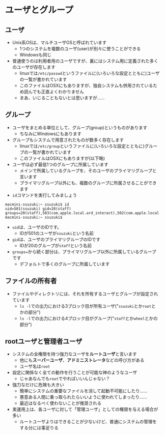 ユーザとグループ
====

ユーザ
----

* Unix系OSは、マルチユーザOSと呼ばれています
    * 1つのシステムを複数のユーザ(user)が別々に使うことができる
    * Windowsも同じ
* 普通使うのは利用者用のユーザですが、裏にはシステム用に定義された多くのユーザが存在します
    * linuxでは`/etc/passwd`というファイルに(いろいろな設定とともに)ユーザの一覧が書かれています
    * このファイルはOSXにもありますが、独自システムも併用されているため読んでも正直よくわかりません
    * まあ、いじることもないとは思いますが……

グループ
----

* ユーザをまとめる単位として、グループ(group)というものがあります
    * ちなみにWindowsにもあります
* グループもシステムで用意されたものが数多く存在します
    * linuxでは`/etc/group`というファイルに(いろいろな設定とともに)グループの一覧が書かれています
    * このファイルはOSXにもありますが(以下略)
* ユーザは必ず最低1つのグループに所属しています
    * メインで所属しているグループを、そのユーザのプライマリグループと言います
    * プライマリグループ以外にも、複数のグループに所属させることができます
* `id`コマンドを実行してみましょう

```
macmini-ssuzuki:~ ssuzuki$ id
uid=501(ssuzuki) gid=20(staff) groups=20(staff),503(com.apple.local.ard_interact),502(com.apple.local.ard_reports),500(com.apple.access_ssh),403(com.apple.sharepoint.group.2),402(com.apple.sharepoint.group.1),12(everyone),33(_appstore),61(localaccounts),79(_appserverusr),80(admin),81(_appserveradm),98(_lpadmin),100(_lpoperator),204(_developer),404(com.apple.sharepoint.group.3),501(com.apple.local.ard_admin),504(com.apple.local.ard_manage),401(com.apple.access_screensharing)
macmini-ssuzuki:~ ssuzuki$
```

* `uid`は、ユーザのIDです。
    * IDが501のユーザが`ssuzuki`という名前
* `gid`は、ユーザのプライマリグループのIDです
    * IDが20のグループが`staff`という名前
* `groups=`から続く部分は、プライマリグループ以外に所属しているグループです
    * デフォルトで多くのグループに所属しています

ファイルの所有者
----

* ファイルやディレクトリには、それを所有するユーザとグループが設定されています
    * `ls -l`での出力における3ブロック目が所有ユーザ("`ssuzuki`とか`root`とかの部分")
    * `ls -l`での出力における4ブロック目がグループ("`staff`とか`wheel`とかの部分")

rootユーザと管理者ユーザ
----

* システムの全権限を持つ強力なユーザを**ルートユーザ**と言います
    * 他にも**スーパーユーザ**、**アドミニストレータ**などの呼び方がある
    * ユーザ名は`root`
* 設定に関係なく全ての動作を行うことが可能な神のようなユーザ
    * じゃあなんでも`root`でやればいいんじゃない？
* 強力なだけに危険も大きい
    * 簡単にシステムの重要なファイルを消して起動不可能にしたり……
    * 悪意ある人間に乗っ取られたらいいように使われてしまったり……
    * 最近はなるべく使わないことが推奨される
* 実運用上は、各ユーザに対して「管理ユーザ」としての権限を与える場合が多い
    * ルートユーザよりはできることが少ないけど、普通にシステムの管理をする分には事足りる
